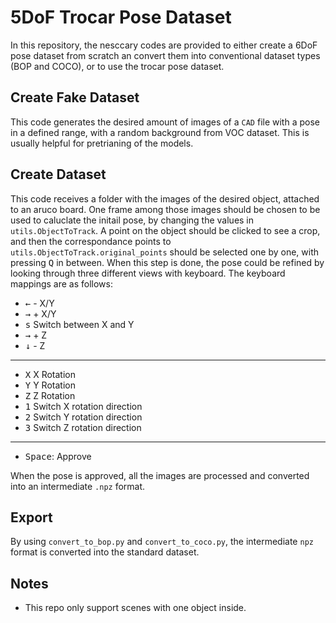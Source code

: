 # 5DoF Trocar Pose Dataset

In this repository, the nesccary codes are provided to either create a 6DoF pose dataset from scratch an convert them into conventional dataset types (BOP and COCO), or to use the trocar pose dataset.

## Create Fake Dataset
This code generates the desired amount of images of a `CAD` file with a pose in a defined range, with a random background from VOC dataset. This is usually helpful for pretrianing of the models.

## Create Dataset
This code receives a folder with the images of the desired object, attached to an aruco board. One frame among those images should be chosen to be used to caluclate the initail pose, by changing the values in `utils.ObjectToTrack`. A point on the object should be clicked to see a crop, and then the correspondance points to `utils.ObjectToTrack.original_points` should be selected one by one, with pressing <kbd>Q</kbd> in between. When this step is done, the pose could be refined by looking through three different views with keyboard. The keyboard mappings are as follows:

* <kbd>←</kbd> - X/Y
* <kbd>→</kbd> + X/Y
* <kbd>s</kbd> Switch between X and Y
* <kbd>→</kbd> + Z
* <kbd>↓</kbd> - Z
---
* <kbd>X</kbd> X Rotation
* <kbd>Y</kbd> Y Rotation
* <kbd>Z</kbd> Z Rotation
* <kbd>1</kbd> Switch X rotation direction
* <kbd>2</kbd> Switch Y rotation direction
* <kbd>3</kbd> Switch Z rotation direction
---

* <kbd>Space</kbd>: Approve

When the pose is approved, all the images are processed and converted into an intermediate `.npz` format.



## Export
By using `convert_to_bop.py` and `convert_to_coco.py`, the intermediate `npz` format is converted into the standard dataset.

## Notes
* This repo only support scenes with one object inside.


